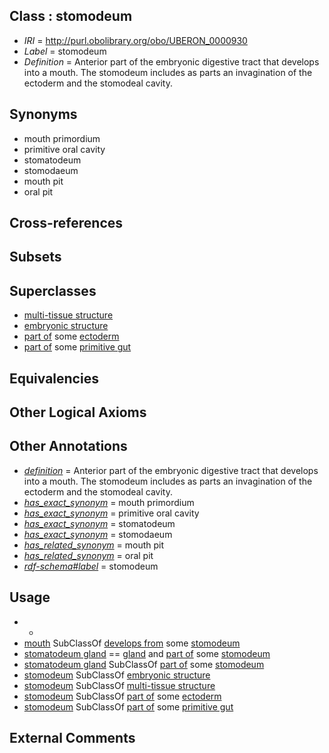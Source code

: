 
## Class : stomodeum

 * *IRI* = http://purl.obolibrary.org/obo/UBERON_0000930
 * *Label* = stomodeum
 * *Definition* = Anterior part of the embryonic digestive tract that develops into a mouth. The stomodeum includes as parts an invagination of the ectoderm and the stomodeal cavity.

## Synonyms

 * mouth primordium
 * primitive oral cavity
 * stomatodeum
 * stomodaeum
 * mouth pit
 * oral pit

## Cross-references


## Subsets


## Superclasses

 * [multi-tissue structure](../../UBERON/81/UBERON_0000481.md)
 * [embryonic structure](../../UBERON/50/UBERON_0002050.md)
 * [part of](../../BFO/50/BFO_0000050.md) some [ectoderm](../../UBERON/24/UBERON_0000924.md)
 * [part of](../../BFO/50/BFO_0000050.md) some [primitive gut](../../UBERON/26/UBERON_0007026.md)

## Equivalencies


## Other Logical Axioms


## Other Annotations

 * *[definition](../../IAO/15/IAO_0000115.md)* = Anterior part of the embryonic digestive tract that develops into a mouth. The stomodeum includes as parts an invagination of the ectoderm and the stomodeal cavity.
 * *[has_exact_synonym](../../ym/oboInOwl#hasExactSynonym.md)* = mouth primordium
 * *[has_exact_synonym](../../ym/oboInOwl#hasExactSynonym.md)* = primitive oral cavity
 * *[has_exact_synonym](../../ym/oboInOwl#hasExactSynonym.md)* = stomatodeum
 * *[has_exact_synonym](../../ym/oboInOwl#hasExactSynonym.md)* = stomodaeum
 * *[has_related_synonym](../../ym/oboInOwl#hasRelatedSynonym.md)* = mouth pit
 * *[has_related_synonym](../../ym/oboInOwl#hasRelatedSynonym.md)* = oral pit
 * *[rdf-schema#label](../../el/rdf-schema#label.md)* = stomodeum

## Usage

 * -
 * [mouth](../../UBERON/65/UBERON_0000165.md) SubClassOf [develops from](../../RO/02/RO_0002202.md) some [stomodeum](../../UBERON/30/UBERON_0000930.md)
 * [stomatodeum gland](../../UBERON/50/UBERON_0005250.md) == [gland](../../UBERON/30/UBERON_0002530.md) and [part of](../../BFO/50/BFO_0000050.md) some [stomodeum](../../UBERON/30/UBERON_0000930.md)
 * [stomatodeum gland](../../UBERON/50/UBERON_0005250.md) SubClassOf [part of](../../BFO/50/BFO_0000050.md) some [stomodeum](../../UBERON/30/UBERON_0000930.md)
 * [stomodeum](../../UBERON/30/UBERON_0000930.md) SubClassOf [embryonic structure](../../UBERON/50/UBERON_0002050.md)
 * [stomodeum](../../UBERON/30/UBERON_0000930.md) SubClassOf [multi-tissue structure](../../UBERON/81/UBERON_0000481.md)
 * [stomodeum](../../UBERON/30/UBERON_0000930.md) SubClassOf [part of](../../BFO/50/BFO_0000050.md) some [ectoderm](../../UBERON/24/UBERON_0000924.md)
 * [stomodeum](../../UBERON/30/UBERON_0000930.md) SubClassOf [part of](../../BFO/50/BFO_0000050.md) some [primitive gut](../../UBERON/26/UBERON_0007026.md)

## External Comments


